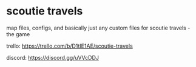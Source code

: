 # scoutie travels

map files, configs, and basically just any custom files for scoutie travels - the game

trello: https://trello.com/b/D1tIE1AE/scoutie-travels

discord: https://discord.gg/uVVcDDJ
